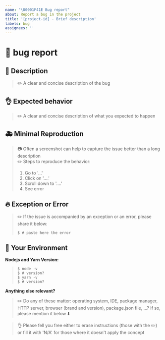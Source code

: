 ```yaml
---
name: "\U0001F41E Bug report"
about: Report a bug in the project
title: '[project-id] - Brief description'
labels: bug
assignees: ''
---
```


# :bug: bug report

## :pencil: Description
>:pencil2: A clear and concise description of the bug

## :ok_hand: Expected behavior
>:pencil2: A clear and concise description of what you expected to happen

## :ambulance: Minimal Reproduction
>:camera: Often a screenshot can help to capture the issue better than a long description  
>:pencil2: Steps to reproduce the behavior:
>
> 1. Go to '...'
> 2. Click on '....'
> 3. Scroll down to '....'
> 4. See error

## 🔥 Exception or Error
>:pencil2: If the issue is accompanied by an exception or an error, please share it below:
>
>~~~console
>$ # paste here the error
>~~~

## :wrench: Your Environment

**Nodejs and Yarn Version:**
>~~~console
>$ node -v
>$ # version?
>$ yarn -v 
>$ # version?
>~~~

**Anything else relevant?**
>:pencil2: Do any of these matter: operating system, IDE, package manager, HTTP server, browser (brand and version), package.json file, ...? If so, please mention it below :arrow_down:

>:ok_hand: Please fell you free either to erase instructions (those with the :pencil2:) or fill it with 'N/A' for those where it doesn't apply the concept

